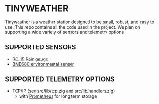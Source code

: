 # TINYWEATHER

Tinyweather is a weather station designed to be small, robust, and easy to use. This repo contains all the code used in the project. We plan on supporting a wide variety of sensors and telemetry options.

## SUPPORTED SENSORS

- [RG-15 Rain gauge](https://rainsensors.com/products/rg-15/)
- [BME680 environmental sensor](https://www.adafruit.com/product/3660?gad_source=1&gclid=Cj0KCQiAvbm7BhC5ARIsAFjwNHt4aP3jwvFgO6DkdhbtbzrC-PJINNyNyOkbHpcYLsULPOdkkomPRW0aAhBmEALw_wcB)

## SUPPORTED TELEMETRY OPTIONS

- TCP/IP (see src/lib/tcp.zig and src/lib/handlers.zig)
  - with [Prometheus](https://github.com/prometheus/prometheus) for long term storage


